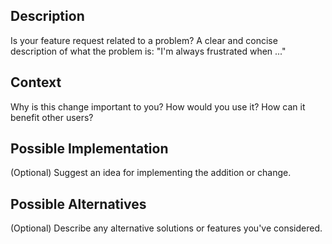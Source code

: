 ## Description
Is your feature request related to a problem? A clear and concise description of what the problem is: "I'm always frustrated when ..."

## Context
Why is this change important to you? How would you use it? How can it benefit other users?

## Possible Implementation
(Optional) Suggest an idea for implementing the addition or change.

## Possible Alternatives
(Optional) Describe any alternative solutions or features you've considered.
